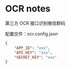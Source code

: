 # OCR notes

第三方 OCR 接口识别微信群码

配置文件：ocr.config.json

```json
{
    "APP_ID": "xxx",
    "API_KEY": "xxx",
    "SECRET_KEY": "xxx"
}
```